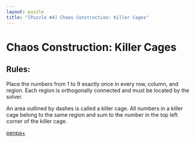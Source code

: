```yaml
---
layout: puzzle
title: "[Puzzle #4] Chaos Construction: Killer Cages"
---
```


# Chaos Construction: Killer Cages

## Rules:

Place the numbers from 1 to 9 exactly once in every row, column, and region. Each region is orthogonally connected and must be located by the solver.

An area outlined by dashes is called a killer cage. All numbers in a killer cage belong to the same region and sum to the number in the top left corner of the killer cage. 

[penpa+](https://tinyurl.com/2cjmmg9g)
